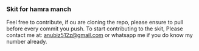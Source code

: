 ### Skit for hamra manch

Feel free to contribute, if ou are cloning the repo, please ensure to pull before every commit you push. To start contributing to the skit, Please contact me at: anubiz512z@gmail.com or whatsapp me if you do know my number already.
